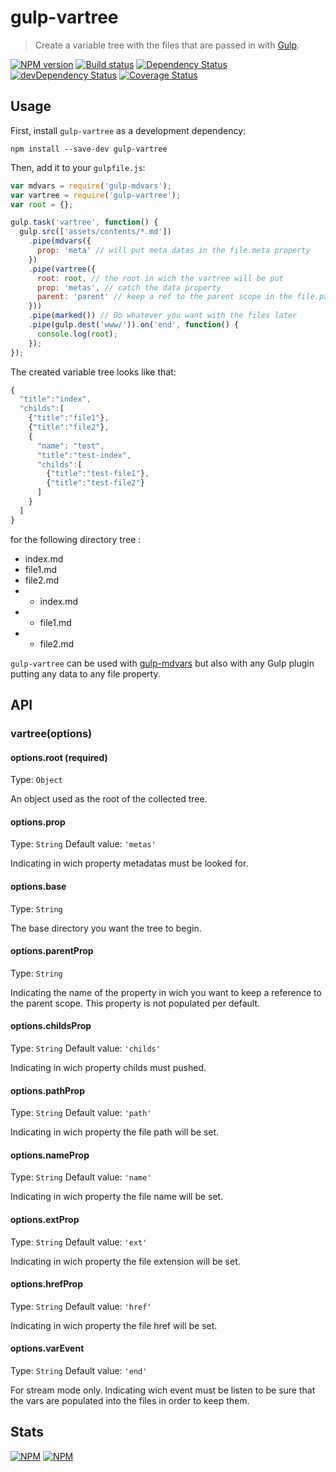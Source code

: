 # gulp-vartree
> Create a variable tree with the files that are passed in with [Gulp](http://gulpjs.com/).

[![NPM version](https://badge.fury.io/js/gulp-vartree.png)](https://npmjs.org/package/gulp-vartree) [![Build status](https://secure.travis-ci.org/nfroidure/gulp-vartree.png)](https://travis-ci.org/nfroidure/gulp-vartree) [![Dependency Status](https://david-dm.org/nfroidure/gulp-vartree.png)](https://david-dm.org/nfroidure/gulp-vartree) [![devDependency Status](https://david-dm.org/nfroidure/gulp-vartree/dev-status.png)](https://david-dm.org/nfroidure/gulp-vartree#info=devDependencies) [![Coverage Status](https://coveralls.io/repos/nfroidure/gulp-vartree/badge.png?branch=master)](https://coveralls.io/r/nfroidure/gulp-vartree?branch=master)

## Usage

First, install `gulp-vartree` as a development dependency:

```shell
npm install --save-dev gulp-vartree
```

Then, add it to your `gulpfile.js`:

```javascript
var mdvars = require('gulp-mdvars');
var vartree = require('gulp-vartree');
var root = {};

gulp.task('vartree', function() {
  gulp.src(['assets/contents/*.md'])
    .pipe(mdvars({
      prop: 'meta' // will put meta datas in the file.meta property
    })
    .pipe(vartree({
      root: root, // the root in wich the vartree will be put
      prop: 'metas', // catch the data property
      parent: 'parent' // keep a ref to the parent scope in the file.parent property
    }))
    .pipe(marked()) // Do whatever you want with the files later
    .pipe(gulp.dest('www/')).on('end', function() {
      console.log(root);
    });
});
```
The created variable tree looks like that:
```js
{
  "title":"index",
  "childs":[
    {"title":"file1"},
    {"title":"file2"},
    {
      "name": "test",
      "title":"test-index",
      "childs":[
        {"title":"test-file1"},
        {"title":"test-file2"}
      ]
    }
  ]
}
```
for the following directory tree :

* index.md
* file1.md
* file2.md
* * index.md
* * file1.md
* * file2.md

`gulp-vartree` can be used with
 [gulp-mdvars](https://github.com/nfroidure/gulp-mdvars) but also with any Gulp
 plugin putting any data to any file property.

## API

### vartree(options)

#### options.root (required)
Type: `Object`

An object used as the root of the collected tree.

#### options.prop
Type: `String`
Default value: `'metas'`

Indicating in wich property metadatas must be looked for.

#### options.base
Type: `String`

The base directory you want the tree to begin.

#### options.parentProp
Type: `String`

Indicating the name of the property in wich you want to keep a reference to the
 parent scope. This property is not populated per default.

#### options.childsProp
Type: `String`
Default value: `'childs'`

Indicating in wich property childs must pushed.

#### options.pathProp
Type: `String`
Default value: `'path'`

Indicating in wich property the file path will be set.

#### options.nameProp
Type: `String`
Default value: `'name'`

Indicating in wich property the file name will be set.

#### options.extProp
Type: `String`
Default value: `'ext'`

Indicating in wich property the file extension will be set.

#### options.hrefProp
Type: `String`
Default value: `'href'`

Indicating in wich property the file href will be set.


#### options.varEvent
Type: `String`
Default value: `'end'`

For stream mode only. Indicating wich event must be listen to be sure that the
 vars are populated into the files in order to keep them.

## Stats

[![NPM](https://nodei.co/npm/gulp-vartree.png?downloads=true&stars=true)](https://nodei.co/npm/gulp-vartree/)
[![NPM](https://nodei.co/npm-dl/gulp-vartree.png)](https://nodei.co/npm/gulp-vartree/)

